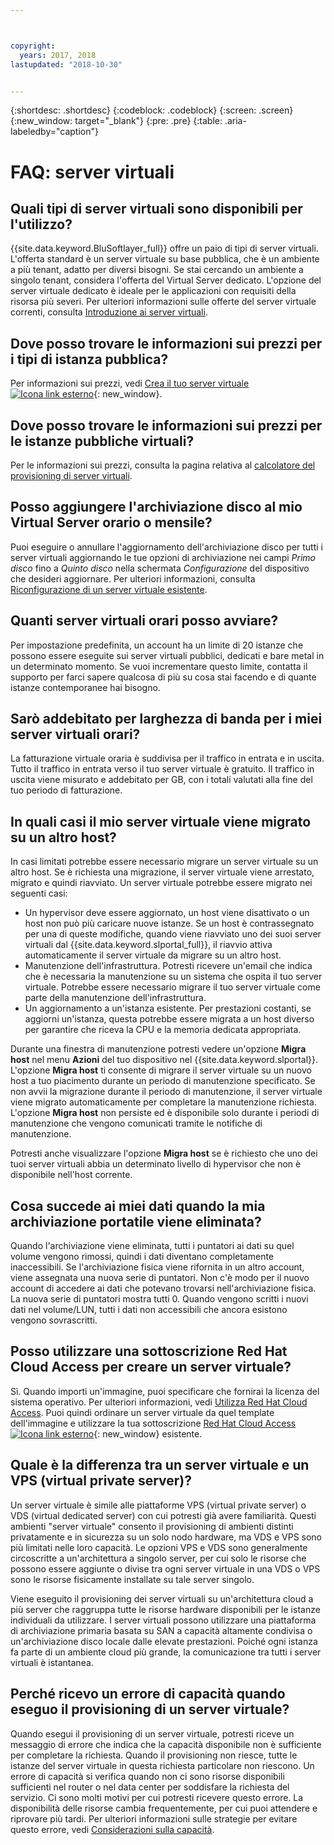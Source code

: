 ```yaml
---



copyright:
  years: 2017, 2018
lastupdated: "2018-10-30"


---
```


{:shortdesc: .shortdesc}
{:codeblock: .codeblock}
{:screen: .screen}
{:new_window: target="_blank"}
{:pre: .pre}
{:table: .aria-labeledby="caption"}


# FAQ: server virtuali  

## Quali tipi di server virtuali sono disponibili per l'utilizzo?
{{site.data.keyword.BluSoftlayer_full}} offre un paio di tipi di server virtuali. L'offerta standard è un server virtuale su base pubblica, che è un ambiente a più tenant, adatto per diversi bisogni. Se stai cercando un ambiente a singolo tenant, considera l'offerta del Virtual Server dedicato. L'opzione del server virtuale dedicato è ideale per le applicazioni con requisiti della risorsa più severi. Per ulteriori informazioni sulle offerte del server virtuale correnti, consulta [Introduzione ai server virtuali](../vsi/vsi_index.html).

## Dove posso trovare le informazioni sui prezzi per i tipi di istanza pubblica?
Per informazioni sui prezzi, vedi [Crea il tuo server virtuale ![Icona link esterno](../icons/launch-glyph.svg "Icona link esterno")](https://www.ibm.com/cloud-computing/bluemix/virtual-servers){: new_window}.

## Dove posso trovare le informazioni sui prezzi per le istanze pubbliche virtuali?
Per le informazioni sui prezzi, consulta la pagina relativa al [calcolatore del provisioning di server virtuali](https://www.ibm.com/cloud-computing/bluemix/virtual-servers/calculator).

## Posso aggiungere l'archiviazione disco al mio Virtual Server orario o mensile?
Puoi eseguire o annullare l'aggiornamento dell'archiviazione disco per tutti i server virtuali aggiornando le tue opzioni di archiviazione nei campi *Primo disco* fino a *Quinto disco* nella schermata *Configurazione* del dispositivo che desideri aggiornare. Per ulteriori informazioni, consulta [Riconfigurazione di un server virtuale esistente](../vsi/vsi_reconfigure.html).

## Quanti server virtuali orari posso avviare?

Per impostazione predefinita, un account ha un limite di 20 istanze che possono essere eseguite sui server virtuali pubblici, dedicati e bare metal in un determinato momento.  Se vuoi incrementare questo limite, contatta il supporto per farci sapere qualcosa di più su cosa stai facendo e di quante istanze contemporanee hai bisogno.

## Sarò addebitato per larghezza di banda per i miei server virtuali orari?

La fatturazione virtuale oraria è suddivisa per il traffico in entrata e in uscita. Tutto il traffico in entrata verso il tuo server virtuale è gratuito. Il traffico in uscita viene misurato e addebitato per GB, con i totali valutati alla fine del tuo periodo di fatturazione.

## In quali casi il mio server virtuale viene migrato su un altro host?

In casi limitati potrebbe essere necessario migrare un server virtuale su un altro host. Se è richiesta una migrazione, il server virtuale viene arrestato, migrato e quindi riavviato. Un server virtuale potrebbe essere migrato nei seguenti casi:

* Un hypervisor deve essere aggiornato, un host viene disattivato o un host non può più caricare nuove istanze. Se un host è contrassegnato per una di queste modifiche, quando viene riavviato uno dei suoi server virtuali dal {{site.data.keyword.slportal_full}}, il riavvio attiva automaticamente il server virtuale da migrare su un altro host.
* Manutenzione dell'infrastruttura. Potresti ricevere un'email che indica che è necessaria la manutenzione su un sistema che ospita il tuo server virtuale. Potrebbe essere necessario migrare il tuo server virtuale come parte della manutenzione dell'infrastruttura.
* Un aggiornamento a un'istanza esistente. Per prestazioni costanti, se aggiorni un'istanza, questa potrebbe essere migrata a un host diverso per garantire che riceva la CPU e la memoria dedicata appropriata.

Durante una finestra di manutenzione potresti vedere un'opzione **Migra host** nel menu **Azioni** del tuo dispositivo nel {{site.data.keyword.slportal}}. L'opzione **Migra host** ti consente di migrare il server virtuale su un nuovo host a tuo piacimento durante un periodo di manutenzione specificato. Se non avvii la migrazione durante il periodo di manutenzione, il server virtuale viene migrato automaticamente per completare la manutenzione richiesta. L'opzione **Migra host** non persiste ed è disponibile solo durante i periodi di manutenzione che vengono comunicati tramite le notifiche di manutenzione.

Potresti anche visualizzare l'opzione **Migra host** se è richiesto che uno dei tuoi server virtuali abbia un determinato livello di hypervisor che non è disponibile nell'host corrente.

## Cosa succede ai miei dati quando la mia archiviazione portatile viene eliminata?

Quando l'archiviazione viene eliminata, tutti i puntatori ai dati su quel volume vengono rimossi, quindi i dati diventano completamente inaccessibili. Se l'archiviazione fisica viene rifornita in un altro account, viene assegnata una nuova serie di puntatori. Non c'è modo per il nuovo account di accedere ai dati che potevano trovarsi nell'archiviazione fisica. La nuova serie di puntatori mostra tutti 0. Quando vengono scritti i nuovi dati nel volume/LUN, tutti i dati non accessibili che ancora esistono vengono sovrascritti.

## Posso utilizzare una sottoscrizione Red Hat Cloud Access per creare un server virtuale?

Sì. Quando importi un'immagine, puoi specificare che fornirai la licenza del sistema operativo. Per ulteriori informazioni, vedi [Utilizza Red Hat Cloud Access](../infrastructure/image-templates/use-red-hat-cloud-access.html). Puoi quindi ordinare un server virtuale da quel template dell'immagine e utilizzare la tua sottoscrizione [Red Hat Cloud Access ![Icona link esterno](../icons/launch-glyph.svg "Icona link esterno")](https://www.redhat.com/en/technologies/cloud-computing/cloud-access){: new_window} esistente.

## Quale è la differenza tra un server virtuale e un VPS (virtual private server)?

Un server virtuale è simile alle piattaforme VPS (virtual private server) o VDS (virtual dedicated server) con cui potresti già avere familiarità. Questi ambienti "server virtuale" consento il provisioning di ambienti distinti privatamente e in sicurezza su un solo nodo hardware, ma VDS e VPS sono più limitati nelle loro capacità. Le opzioni VPS e VDS sono generalmente circoscritte a un'architettura a singolo server, per cui solo le risorse che possono essere aggiunte o divise tra ogni server virtuale in una VDS o VPS sono le risorse fisicamente installate su tale server singolo.

Viene eseguito il provisioning dei server virtuali su un'architettura cloud a più server che raggruppa tutte le risorse hardware disponibili per le istanze individuali da utilizzare. I server virtuali possono utilizzare una piattaforma di archiviazione primaria basata su SAN a capacità altamente condivisa o un'archiviazione disco locale dalle elevate prestazioni. Poiché ogni istanza fa parte di un ambiente cloud più grande, la comunicazione tra tutti i server virtuali è istantanea.

<!--## I'm unable to connect to the virtualization API. How can I fix this?-->

<!--This error generally occurs because a password is outdated. To fix this, update the root or Administrator password for the virtual server's operating system in the {{site.data.keyword.slportal_full}}.-->

## Perché ricevo un errore di capacità quando eseguo il provisioning di un server virtuale?

Quando esegui il provisioning di un server virtuale, potresti riceve un messaggio di errore che indica che la capacità disponibile non è sufficiente per completare la richiesta. Quando il provisioning non riesce, tutte le istanze del server virtuale in questa richiesta particolare non riescono. Un errore di capacità si verifica quando non ci sono risorse disponibili sufficienti nel router o nel data center per soddisfare la richiesta del servizio. Ci sono molti motivi per cui potresti ricevere questo errore. La disponibilità delle risorse cambia frequentemente, per cui puoi attendere e riprovare più tardi. Per ulteriori informazioni sulle strategie per evitare questo errore, vedi [Considerazioni sulla capacità](https://console.bluemix.net/docs/vsi/ts_capacity_bp.html).
